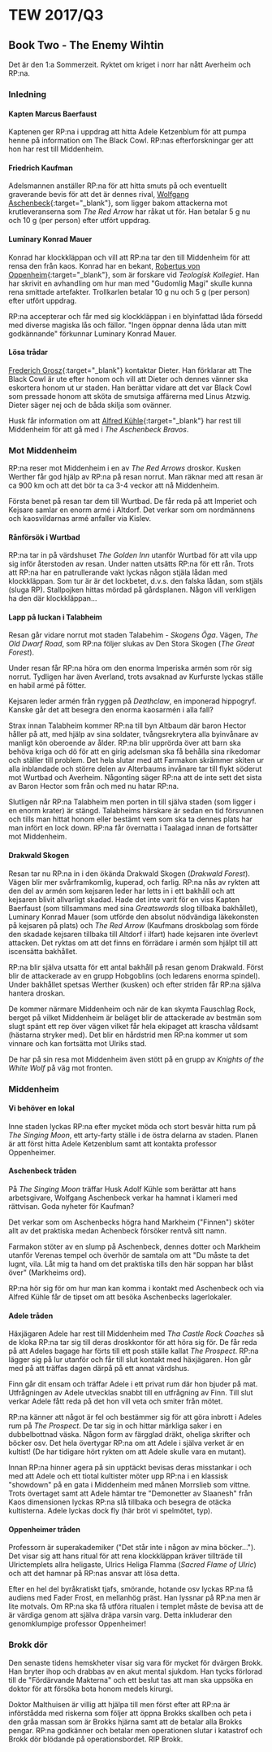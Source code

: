 # TEW 2017/Q3

## Book Two - The Enemy Wihtin
Det är den 1:a Sommerzeit. Ryktet om kriget i norr har nått Averheim och RP:na.

### Inledning

#### Kapten Marcus Baerfaust
Kaptenen ger RP:na i uppdrag att hitta Adele Ketzenblum för att pumpa henne
på information om The Black Cowl. RP:nas efterforskningar ger att hon har
rest till Middenheim.

#### Friedrich Kaufman
Adelsmannen anställer RP:na för att hitta smuts på och eventuellt graverande
bevis för att det är dennes rival, [Wolfgang Aschenbeck](/characters/npc-wolfgang-aschenbeck.md){:target="_blank"},
som ligger bakom attackerna mot krutleveranserna som _The Red Arrow_ har råkat
ut för. Han betalar 5 g nu och 10 g (per person) efter utfört uppdrag.

#### Luminary Konrad Mauer
Konrad har klockkläppan och vill att RP:na tar den till Middenheim för att
rensa den från kaos. Konrad har en bekant, [Robertus von Oppenheim](/characters/npc-robertus-oppenheim.md){:target="_blank"},
som är forskare vid _Teologisk Kollegiet_. Han har skrivit en avhandling om hur
man med "Gudomlig Magi" skulle kunna rena smittade artefakter. Trollkarlen
betalar 10 g nu och 5 g (per person) efter utfört uppdrag.

RP:na accepterar och får med sig klockkläppan i en blyinfattad låda försedd med
diverse magiska lås och fällor. "Ingen öppnar denna låda utan mitt godkännande"
förkunnar Luminary Konrad Mauer.

#### Lösa trådar
[Frederich Grosz](/characters/npc-frederich-grosz.md){:target="_blank"} kontaktar Dieter. Han 
förklarar att The Black Cowl är ute efter honom och vill att Dieter och 
dennes vänner ska eskortera honom ut ur staden. Han berättar vidare att det
var Black Cowl som pressade honom att sköta de smutsiga affärerna med Linus
Atzwig. Dieter säger nej och de båda skilja som ovänner.

Husk får information om att [Alfred Kühle](/characters/npc-index.md){:target="_blank"} har rest 
till Middenheim för att gå med i _The Aschenbeck Bravos_.

### Mot Middenheim
RP:na reser mot Middenheim i en av _The Red Arrows_ droskor. Kusken Werther
får god hjälp av RP:na på resan norrut. Man räknar med att resan är ca 900
km och att det bör ta ca 3-4 veckor att nå Middenheim.

Första benet på resan tar dem till Wurtbad. De får reda på att Imperiet och
Kejsare samlar en enorm armé i Altdorf. Det verkar som om nordmännens och 
kaosvildarnas armé anfaller via Kislev.

#### Rånförsök i Wurtbad
RP:na tar in på värdshuset _The Golden Inn_ utanför Wurtbad för att vila upp
sig inför återstoden av resan. Under natten utsätts RP:na för ett rån. Trots
att RP:na har en patrullerande vakt lyckas någon stjäla lådan med klockkläppan.
Som tur är är det lockbetet, d.v.s. den falska lådan, som stjäls (sluga RP).
Stallpojken hittas mördad på gårdsplanen. Någon vill verkligen ha den där
klockkläppan...

#### Lapp på luckan i Talabheim
Resan går vidare norrut mot staden Talabehim - _Skogens Öga_. Vägen, _The Old Dwarf Road_,
som RP:na följer slukas av Den Stora Skogen (_The Great Forest_). 

Under resan får RP:na höra om den enorma Imperiska armén som rör sig norrut. Tydligen har
även Averland, trots avsaknad av Kurfurste lyckas ställe en habil armé på fötter.

Kejsaren leder armén från ryggen på _Deathclaw_, en imponerad hippogryf. Kanske går
det att besegra den enorma kaosarmén i alla fall?

Strax innan Talabheim kommer RP:na till byn Altbaum där baron Hector håller på att,
med hjälp av sina soldater, tvångsrekrytera alla byinvånare av manligt kön
oberoende av ålder. RP:na blir upprörda över att barn ska behöva kriga och dö för
att en girig adelsman ska få behålla sina rikedomar och ställer till problem. Det
hela slutar med att Farmakon skrämmer skiten ur alla inblandade och större delen
av Alterbaums invånare tar till flykt söderut mot Wurtbad och Averheim. Någonting säger
RP:na att de inte sett det sista av Baron Hector som från och med nu hatar RP:na.

Slutligen når RP:na Talabheim men porten in till själva staden (som ligger i en 
enorm krater) är stängd. Talabheims härskare är sedan en tid försvunnen och tills
man hittat honom eller bestämt vem som ska ta dennes plats har man infört en lock
down. RP:na får övernatta i Taalagad innan de fortsätter mot Middenheim.

#### Drakwald Skogen
Resan tar nu RP:na in i den ökända Drakwald Skogen (_Drakwald Forest_). Vägen blir
mer svårframkomlig, kuperad, och farlig. RP:na nås av rykten att den del av 
armén som kejsaren leder har letts in i ett bakhåll och att kejsaren blivit 
allvarligt skadad. Hade det inte varit för en viss Kapten Baerfaust (som 
tillsammans med sina _Greatswords_ slog tillbaka bakhållet), Luminary Konrad
Mauer (som utförde den absolut nödvändiga läkekonsten på kejsaren på plats) och 
_The Red Arrow_ (Kaufmans droskbolag som förde den skadade kejsaren tillbaka till
Altdorf i ilfart) hade kejsaren inte överlevt attacken. Det ryktas om att det finns
en förrädare i armén som hjälpt till att iscensätta bakhållet.

RP:na blir själva utsatta för ett antal bakhåll på resan genom Drakwald. Först
blir de attackerade av en grupp Hobgoblins (och ledarens enorma spindel). 
Under bakhållet spetsas Werther (kusken) och efter striden får RP:na själva 
hantera droskan. 

De kommer närmare Middenheim och när de kan skymta Fauschlag Rock, berget på vilket
Middenheim är beläget blir de attackerade av bestmän som slugt spänt ett rep över
vägen vilket får hela ekipaget att krascha våldsamt (hästarna stryker med). Det
blir en hårdstrid men RP:na kommer ut som vinnare och kan fortsätta mot Ulriks
stad.

De har på sin resa mot Middenheim även stött på en grupp av _Knights of the White Wolf_
på väg mot fronten. 

### Middenheim

#### Vi behöver en lokal
Inne staden lyckas RP:na efter mycket möda och stort besvär hitta rum på _The
Singing Moon_, ett arty-farty ställe i de östra delarna av staden. Planen är 
att först hitta Adele Ketzenblum samt att kontakta professor Oppenheimer.

#### Aschenbeck tråden
På _The Singing Moon_ träffar Husk Adolf Kühle som berättar att hans arbetsgivare, 
Wolfgang Aschenbeck verkar ha hamnat i klameri med rättvisan. Goda nyheter för 
Kaufman?

Det verkar som om Aschenbecks högra hand Markheim ("Finnen") sköter allt av
det praktiska medan Achenbeck försöker rentvå sitt namn.

Farmakon stöter av en slump på Aschenbeck, dennes dotter och Markheim utanför
Verenas tempel och överhör de samtala om att "Du måste ta det lugnt, vila. Låt 
mig ta hand om det praktiska tills den här soppan har blåst över" (Markheims
ord).

RP:na hör sig för om hur man kan komma i kontakt med Aschenbeck och via Alfred
Kühle får de tipset om att besöka Aschenbecks lagerlokaler.

#### Adele tråden
Häxjägaren Adele har rest till Middenheim med _Tha Castle Rock Coaches_ så de
kloka RP:na tar sig till deras droskkontor för att höra sig för. De får 
reda på att Adeles bagage har förts till ett posh ställe kallat _The Prospect_.
RP:na lägger sig på lur utanför och får till slut kontakt med häxjägaren. Hon
går med på att träffas dagen därpå på ett annat värdshus.

Finn går dit ensam och träffar Adele i ett privat rum där hon bjuder på mat.
Utfrågningen av Adele utvecklas snabbt till en utfrågning av Finn. Till slut verkar Adele fått
reda på det hon vill veta och smiter från mötet.

RP:na känner att något är fel och bestämmer sig för att göra inbrott i Adeles
rum på _The Prospect_. De tar sig in och hittar märkliga saker i en dubbelbottnad
väska. Någon form av färgglad dräkt, oheliga skrifter och böcker osv. Det hela
övertygar RP:na om att Adele i själva verket är en kultist! (De har tidigare
hört rykten om att Adele skulle vara en mutant).

Innan RP:na hinner agera på sin upptäckt bevisas deras misstankar i och med att
Adele och ett tiotal kultister möter upp RP:na i en klassisk "showdown" på 
en gata i Middenheim med månen Morrslieb som vittne. Trots övertaget samt att
Adele hämtar tre "Demonetter av Slaanesh" från Kaos dimensionen lyckas RP:na 
slå tillbaka och besegra de otäcka kultisterna. Adele lyckas dock fly (här
bröt vi spelmötet, typ).

#### Oppenheimer tråden
Professorn är superakademiker ("Det står inte i någon av mina böcker..."). Det
visar sig att hans ritual för att rena klockkläppan kräver tillträde till
Ulrictemplets allra heligaste, Ulrics Heliga Flamma (_Sacred Flame of Ulric_)
och att det hamnar på RP:nas ansvar att lösa detta.

Efter en hel del byråkratiskt tjafs, smörande, hotande osv lyckas RP:na få 
audiens med Fader Frost, en mellanhög präst. Han lyssnar på RP:na men är lite
motvals. Om RP:na ska få utföra ritualen i templet måste de bevisa att de är
värdiga genom att själva dräpa varsin varg. Detta inkluderar den genomklumpige
professor Oppenheimer!

### Brokk dör
Den senaste tidens hemskheter visar sig vara för mycket för dvärgen Brokk.
Han bryter ihop och drabbas av en akut mental sjukdom. Han tycks förlorad till
de "Fördärvande Makterna" och ett beslut tas att man ska uppsöka en doktor
för att försöka bota honom medels kirurgi.

Doktor Malthuisen är villig att hjälpa till men först efter att RP:na är
införstådda med riskerna som följer att öppna Brokks skallben och peta i
den gråa massan som är Brokks hjärna samt att de betalar alla Brokks pengar.
RP:na godkänner och betalar men operationen slutar i katastrof och Brokk
dör blödande på operationsbordet. RIP Brokk.